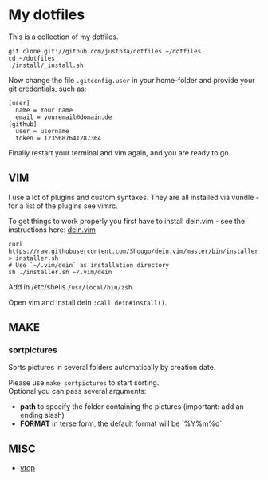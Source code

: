 # My dotfiles

This is a collection of my dotfiles.

```
git clone git://github.com/justb3a/dotfiles ~/dotfiles
cd ~/dotfiles
./install/_install.sh
```

Now change the file `.gitconfig.user` in your home-folder and 
provide your git credentials, such as:

```
[user]
  name = Your name
  email = youremail@domain.de
[github]
  user = username
  token = 1235687641287364
```

Finally restart your terminal and vim again, and you are ready to go.

## VIM

I use a lot of plugins and custom syntaxes. They are all
installed via vundle - for a list of the plugins see vimrc.

To get things to work properly you first have to install
dein.vim - see the instructions here: [dein.vim](https://github.com/Shougo/dein.vim)

```
curl https://raw.githubusercontent.com/Shougo/dein.vim/master/bin/installer.sh > installer.sh
# Use `~/.vim/dein` as installation directory
sh ./installer.sh ~/.vim/dein
```

Add in /etc/shells `/usr/local/bin/zsh`.

Open vim and install dein `:call dein#install()`.

## MAKE

### sortpictures

Sorts pictures in several folders automatically by creation date.

Please use `make sortpictures` to start sorting.  
Optional you can pass several arguments:

* **path** to specify the folder containing the pictures (important: add an ending slash)
* **FORMAT** in terse form, the default format will be \`%Y%m%d\`

## MISC

* [vtop](http://parall.ax/vtop)
